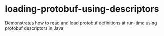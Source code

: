# loading-protobuf-using-descriptors
Demonstrates how to read and load protobuf definitions at run-time using protobuf descriptors in Java
